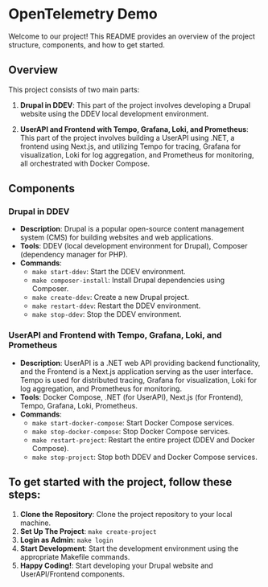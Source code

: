 # OpenTelemetry Demo

Welcome to our project! This README provides an overview of the project structure, components, and how to get started.

## Overview

This project consists of two main parts:

1. **Drupal in DDEV**: This part of the project involves developing a Drupal website using the DDEV local development environment.

2. **UserAPI and Frontend with Tempo, Grafana, Loki, and Prometheus**: This part of the project involves building a UserAPI using .NET, a frontend using Next.js, and utilizing Tempo for tracing, Grafana for visualization, Loki for log aggregation, and Prometheus for monitoring, all orchestrated with Docker Compose.

## Components

### Drupal in DDEV

- **Description**: Drupal is a popular open-source content management system (CMS) for building websites and web applications.
- **Tools**: DDEV (local development environment for Drupal), Composer (dependency manager for PHP).
- **Commands**:
  - `make start-ddev`: Start the DDEV environment.
  - `make composer-install`: Install Drupal dependencies using Composer.
  - `make create-ddev`: Create a new Drupal project.
  - `make restart-ddev`: Restart the DDEV environment.
  - `make stop-ddev`: Stop the DDEV environment.

### UserAPI and Frontend with Tempo, Grafana, Loki, and Prometheus

- **Description**: UserAPI is a .NET web API providing backend functionality, and the Frontend is a Next.js application serving as the user interface. Tempo is used for distributed tracing, Grafana for visualization, Loki for log aggregation, and Prometheus for monitoring.
- **Tools**: Docker Compose, .NET (for UserAPI), Next.js (for Frontend), Tempo, Grafana, Loki, Prometheus.
- **Commands**:
  - `make start-docker-compose`: Start Docker Compose services.
  - `make stop-docker-compose`: Stop Docker Compose services.
  - `make restart-project`: Restart the entire project (DDEV and Docker Compose).
  - `make stop-project`: Stop both DDEV and Docker Compose services.

## To get started with the project, follow these steps:

1. **Clone the Repository**: Clone the project repository to your local machine.
2. **Set Up The Project**: `make create-project`
3. **Login as Admin**: `make login`
4. **Start Development**: Start the development environment using the appropriate Makefile commands.
5. **Happy Coding!**: Start developing your Drupal website and UserAPI/Frontend components.

